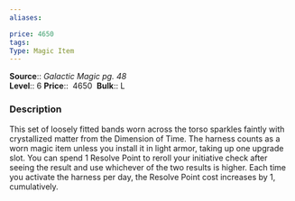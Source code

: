 ```yaml
---
aliases: 

price: 4650 
tags: 
Type: Magic Item
---
```

**Source**:: _Galactic Magic pg. 48_  
**Level**:: 6
**Price**::  4650 
**Bulk**:: L

### Description

This set of loosely fitted bands worn across the torso sparkles faintly with crystallized matter from the Dimension of Time. The harness counts as a worn magic item unless you install it in light armor, taking up one upgrade slot. You can spend 1 Resolve Point to reroll your initiative check after seeing the result and use whichever of the two results is higher. Each time you activate the harness per day, the Resolve Point cost increases by 1, cumulatively.
